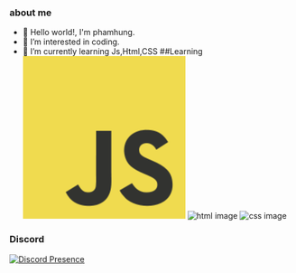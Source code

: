 ### about me
- 👋 Hello world!, I'm phamhung.
- 👀 I’m interested in coding.
- 🌱 I’m currently learning Js,Html,CSS
##Learning
![js image](https://raw.githubusercontent.com/github/explore/80688e429a7d4ef2fca1e82350fe8e3517d3494d/topics/javascript/javascript.png)
![html image](https://upload.wikimedia.org/wikipedia/commons/thumb/8/80/HTML5_logo_resized.svg/1200px-HTML5_logo_resized.svg.png)
![css image]([https://upload.wikimedia.org/wikipedia/commons/thumb/8/80/HTML5_logo_resized.svg/1200px-HTML5_logo_resized.svg.png](https://cdn4.iconfinder.com/data/icons/social-media-logos-6/512/121-css3-512.png))
### Discord
[![Discord Presence](https://lanyard.cnrad.dev/api/869473483615264768)](https://discord.com/users/869473483615264768)
